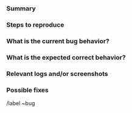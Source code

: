 ### Summary

<!--- Summarize the bug encountered concisely -->

### Steps to reproduce

<!--- How one can reproduce the issue - this is very important -->

### What is the current bug behavior?

<!--- What actually happens -->

### What is the expected correct behavior?

<!--- What you should see instead -->

### Relevant logs and/or screenshots

<!--- Paste any relevant logs - please use code blocks (```) to format console output,
logs, and code as it's very hard to read otherwise. -->

### Possible fixes

<!--- If you can, link to the line of code that might be responsible for the problem -->

/label ~bug 

